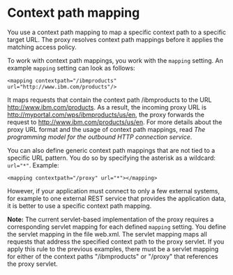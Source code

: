# Context path mapping

You use a context path mapping to map a specific context path to a specific target URL. The proxy resolves context path mappings before it applies the matching access policy.

To work with context path mappings, you work with the `mapping` setting. An example `mapping` setting can look as follows:

```
<mapping contextpath="/ibmproducts" url="http://www.ibm.com/products"/>
```

It maps requests that contain the context path /ibmproducts to the URL http://www.ibm.com/products. As a result, the incoming proxy URL is http://myportal.com/wps/ibmproducts/us/en, the proxy forwards the request to http://www.ibm.com/products/us/en. For more details about the proxy URL format and the usage of context path mappings, read *The programming model for the outbound HTTP connection service*.

You can also define generic context path mappings that are not tied to a specific URL pattern. You do so by specifying the asterisk as a wildcard: `url="*"`. Example:

```
<mapping contextpath="/proxy" url="*"></mapping>
```

However, if your application must connect to only a few external systems, for example to one external REST service that provides the application data, it is better to use a specific context path mapping.

**Note:** The current servlet-based implementation of the proxy requires a corresponding servlet mapping for each defined `mapping` setting. You define the servlet mapping in the file web.xml. The servlet mapping maps all requests that address the specified context path to the proxy servlet. If you apply this rule to the previous examples, there must be a servlet mapping for either of the context paths "/ibmproducts" or "/proxy" that references the proxy servlet.


